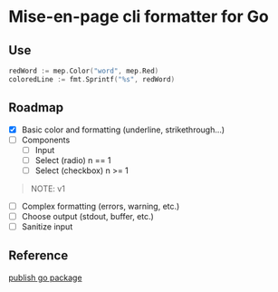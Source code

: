 # Mise-en-page cli formatter for Go

## Use

```go
redWord := mep.Color("word", mep.Red)
coloredLine := fmt.Sprintf("%s", redWord)
```
  

## Roadmap

- [x] Basic color and formatting (underline, strikethrough...)
- [ ] Components
  - [ ] Input
  - [ ] Select (radio) n == 1
  - [ ] Select (checkbox) n >= 1

> NOTE: v1

- [ ] Complex formatting (errors, warning, etc.)
- [ ] Choose output (stdout, buffer, etc.)
- [ ] Sanitize input

## Reference

[publish go package](https://go.dev/doc/modules/publishing)
